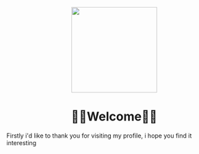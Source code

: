
<!--
https://media.giphy.com/media/3oriNLx3dUqFgVi86I/giphy.gif
-->
<div align="center">
  <img src="https://media.giphy.com/media/UqxVRm1IaaIGk/giphy.gif" width="200"/>
</div>

<h1 align='center'>👨‍💻Welcome👨‍💻</h1>

<p>Firstly i'd like to thank you for visiting my profile, i hope you find it interesting</p>

<!--
Here are some ideas to get you started:

- 🔭 I’m currently working on ...
- 🌱 I’m currently learning ...
- 👯 I’m looking to collaborate on ...
- 🤔 I’m looking for help with ...
- 💬 Ask me about ...
- 📫 How to reach me: ...
- 😄 Pronouns: ...
- ⚡ Fun fact: ...

-->
